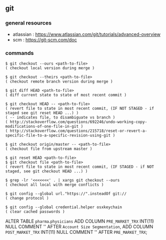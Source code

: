 ## git

### general resources
- atlassian : https://www.atlassian.com/git/tutorials/advanced-overview
- scm : https://git-scm.com/doc

### commands 
```
$ git checkout --ours <path-to-file>
( checkout local version during merge )
```
```
$ git checkout --theirs <path-to-file>
( checkout remote branch version during merge )
```
```
$ git diff HEAD <path-to-file>
( diff current state to state of most recent commit )
```
```
$ git checkout HEAD -- <path-to-file>
( revert file to state in most recent commit, (IF NOT STAGED - if staged see git reset HEAD ...) )
( -- indicates file, to disambiguate vs branch )
( http://stackoverflow.com/questions/692246/undo-working-copy-modifications-of-one-file-in-git )
( http://stackoverflow.com/questions/215718/reset-or-revert-a-specific-file-to-a-specific-revision-using-git )
```
```
$ git checkout origin/master -- <path-to-file>
( checkout file from upstream master )
```
```
$ git reset HEAD <path-to-file>
$ git checkout file <path-to-file>
( revert file to state in most recent commit, (IF STAGED - if NOT staged, see git checkout HEAD ...) )
```
```
$ grep -lr '<<<<<<<' . | xargs git checkout --ours
( checkout all local with merge conflicts )
```
```
$ git config --global url."https://".insteadOf git://
( change protocol )
```
```
$ git config --global credential.helper osxkeychain
( clear cached passwords )
```


ALTER TABLE `pharma`.`physicians` 
ADD COLUMN `PRE_MARKET_TRX` INT(11) NULL COMMENT '' AFTER `Account Size Segmentation`,
ADD COLUMN `POST_MARKET_TRX` INT(11) NULL COMMENT '' AFTER `PRE_MARKET_TRX`;
